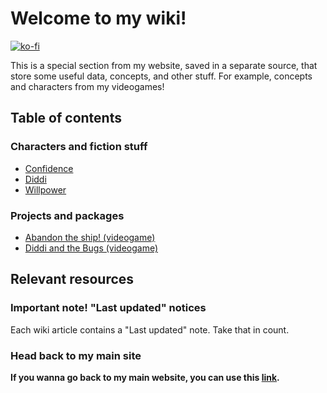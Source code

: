 # Welcome to my wiki!

[![ko-fi](https://ko-fi.com/img/githubbutton_sm.svg)](https://ko-fi.com/G2G3AL6D6)

This is a special section from my website, saved in a separate source, that
store some useful data, concepts, and other stuff. For example, concepts
and characters from my videogames!

## Table of contents

<!-- Add the contents here -->
<!-- NOTE: Let's order the contents aphabetically, please! -->

### Characters and fiction stuff

- [Confidence](Confidence)
- [Diddi](Diddi)
- [Willpower](Willpower)

### Projects and packages

<!-- NOTE: Please specify what kind of project is being defined! -->

- [Abandon the ship! (videogame)](Abandon_the_Ship)
- [Diddi and the Bugs (videogame)](Diddi_and_the_Bugs)

<!--
Other categories that doesn't have articles yet:

### People (?)

### Terms and concepts from my projects
-->

## Relevant resources

### Important note! "Last updated" notices

Each wiki article contains a "Last updated" note. Take that in count.

### Head back to my main site

**If you wanna go back to my main website, you can use this [link](..).**
